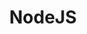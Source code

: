 ---
layout: category
title: NodeJS
description: Javascript, NodeJS 관련된 것을 공부하고 기록합니다.
background: "img/header/javascript.jpg"
---